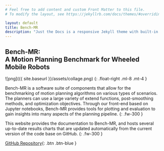 ```yaml
---
# Feel free to add content and custom Front Matter to this file.
# To modify the layout, see https://jekyllrb.com/docs/themes/#overriding-theme-defaults

layout: default
title: Bench-MR
description: "Just the Docs is a responsive Jekyll theme with built-in search that is easily customizable and hosted on GitHub Pages."
---
```


## Bench-MR: <br/> A Motion Planning Benchmark for Wheeled Mobile Robots

![png]({{ site.baseurl }}/assets/collage.png)
{: .float-right .ml-8 .mt-4 }

Bench-MR is a software suite of components that allow for the benchmarking of motion planning algorithms on various types of scenarios. The planners can use a large variety of extend functions, post-smoothing methods, and optimization objectives. Through our front-end based on Jupyter notebooks, Bench-MR provides tools for plotting and evaluation to gain insights into many aspects of the planning pipeline.
{: .fw-300 }

This website provides the documentation to Bench-MR, and hosts several up-to-date results charts that are updated automatically from the current version of the code base on GitHub.
{: .fw-300 }

[GitHub Repository](https://github.com/robot-motion/bench-mr){: .btn .btn-blue }
